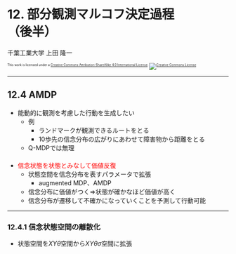 $\newcommand{\V}[1]{\boldsymbol{#1}}$

# 12. 部分観測マルコフ決定過程<br />（後半）

千葉工業大学 上田 隆一

<p style="font-size:50%">
This work is licensed under a <a rel="license" href="http://creativecommons.org/licenses/by-sa/4.0/">Creative Commons Attribution-ShareAlike 4.0 International License</a>.
<a rel="license" href="http://creativecommons.org/licenses/by-sa/4.0/">
<img alt="Creative Commons License" style="border-width:0" src="https://i.creativecommons.org/l/by-sa/4.0/88x31.png" /></a>
</p>

---

## 12.4 AMDP

* 能動的に観測を考慮した行動を生成したい
    * 例
        * ランドマークが観測できるルートをとる
        * 10歩先の信念分布の広がりにあわせて障害物から距離をとる
    * Q-MDPでは無理<br />　
* <span style="color:red">信念状態を状態とみなして価値反復</span>
    * 状態空間を信念分布を表すパラメータで拡張
        * augmented MDP、AMDP
    * 信念分布に価値がつく$\Longrightarrow$状態が確かなほど価値が高く
    * 信念分布が遷移して不確かになっていくことを予測して行動可能

---

### 12.4.1 信念状態空間の離散化

* 状態空間を$XY\theta$空間から$XY\theta\sigma$空間に拡張

